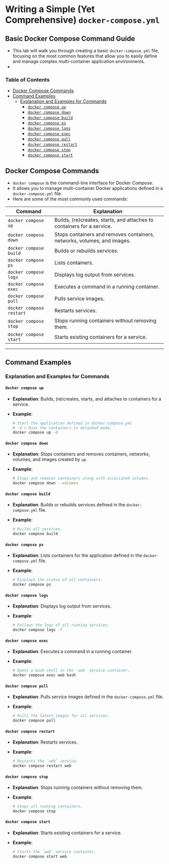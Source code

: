 <!-- omit in toc -->
# Writing a Simple (Yet Comprehensive) `docker-compose.yml`

<!-- omit in toc -->
## Basic Docker Compose Command Guide

- This lab will walk you through creating a basic `docker-compose.yml` file, focusing on the most common features that allow you to easily define and manage complex multi-container application environments.
-
<!-- omit in toc -->
### Table of Contents

- [Docker Compose Commands](#docker-compose-commands)
- [Command Examples](#command-examples)
  - [Explanation and Examples for Commands](#explanation-and-examples-for-commands)
    - [`docker compose up`](#docker-compose-up)
    - [`docker compose down`](#docker-compose-down)
    - [`docker compose build`](#docker-compose-build)
    - [`docker compose ps`](#docker-compose-ps)
    - [`docker compose logs`](#docker-compose-logs)
    - [`docker compose exec`](#docker-compose-exec)
    - [`docker compose pull`](#docker-compose-pull)
    - [`docker compose restart`](#docker-compose-restart)
    - [`docker compose stop`](#docker-compose-stop)
    - [`docker compose start`](#docker-compose-start)

## Docker Compose Commands

- `docker compose` is the command-line interface for Docker Compose.
- It allows you to manage multi-container Docker applications defined in a `docker-compose.yml` file.
- Here are some of the most commonly used commands:

| Command                     | Explanation                                                                 |
|-----------------------------|-----------------------------------------------------------------------------|
| `docker compose up`         | Builds, (re)creates, starts, and attaches to containers for a service.      |
| `docker compose down`       | Stops containers and removes containers, networks, volumes, and images.     |
| `docker compose build`      | Builds or rebuilds services.                                                |
| `docker compose ps`         | Lists containers.                                                           |
| `docker compose logs`       | Displays log output from services.                                          |
| `docker compose exec`       | Executes a command in a running container.                                  |
| `docker compose pull`       | Pulls service images.                                                       |
| `docker compose restart`    | Restarts services.                                                          |
| `docker compose stop`       | Stops running containers without removing them.                             |
| `docker compose start`      | Starts existing containers for a service.                                   |

---

## Command Examples

### Explanation and Examples for Commands

#### `docker compose up`

- **Explanation**: Builds, (re)creates, starts, and attaches to containers for a service.
- **Example**:

  ```bash
  # Start the application defined in docker-compose.yml
  # -d = Runs the containers in detached mode.
  docker compose up -d
  ```

#### `docker compose down`

- **Explanation**: Stops containers and removes containers, networks, volumes, and images created by `up`.
- **Example**:

  ```bash
  # Stops and removes containers along with associated volumes.
  docker compose down --volumes
  ```

#### `docker compose build`

- **Explanation**: Builds or rebuilds services defined in the `docker-compose.yml` file.
- **Example**:

  ```bash
  # Builds all services.
  docker compose build
  ```

#### `docker compose ps`

- **Explanation**: Lists containers for the application defined in the `docker-compose.yml` file.
- **Example**:

  ```bash
  # Displays the status of all containers.
  docker compose ps
  ```

#### `docker compose logs`

- **Explanation**: Displays log output from services.
- **Example**:

  ```sh
  # Follows the logs of all running services.
  docker compose logs -f
  ```

#### `docker compose exec`

- **Explanation**: Executes a command in a running container.
- **Example**:

  ```sh
  # Opens a bash shell in the `web` service container.
  docker compose exec web bash
  ```

#### `docker compose pull`

- **Explanation**: Pulls service images defined in the `docker-compose.yml` file.
- **Example**:

  ```bash
  # Pulls the latest images for all services.
  docker compose pull
  ```

#### `docker compose restart`

- **Explanation**: Restarts services.
- **Example**:

  ```bash
  # Restarts the `web` service.
  docker compose restart web
  ```
  
#### `docker compose stop`

- **Explanation**: Stops running containers without removing them.
- **Example**:

  ```bash
  # Stops all running containers.
  docker compose stop
  ```

#### `docker compose start`

- **Explanation**: Starts existing containers for a service.
- **Example**:

  ```bash
  # Starts the `web` service container.
  docker compose start web
  ```
